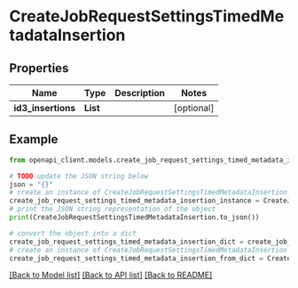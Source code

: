 # CreateJobRequestSettingsTimedMetadataInsertion


## Properties

Name | Type | Description | Notes
------------ | ------------- | ------------- | -------------
**id3_insertions** | **List** |  | [optional] 

## Example

```python
from openapi_client.models.create_job_request_settings_timed_metadata_insertion import CreateJobRequestSettingsTimedMetadataInsertion

# TODO update the JSON string below
json = "{}"
# create an instance of CreateJobRequestSettingsTimedMetadataInsertion from a JSON string
create_job_request_settings_timed_metadata_insertion_instance = CreateJobRequestSettingsTimedMetadataInsertion.from_json(json)
# print the JSON string representation of the object
print(CreateJobRequestSettingsTimedMetadataInsertion.to_json())

# convert the object into a dict
create_job_request_settings_timed_metadata_insertion_dict = create_job_request_settings_timed_metadata_insertion_instance.to_dict()
# create an instance of CreateJobRequestSettingsTimedMetadataInsertion from a dict
create_job_request_settings_timed_metadata_insertion_from_dict = CreateJobRequestSettingsTimedMetadataInsertion.from_dict(create_job_request_settings_timed_metadata_insertion_dict)
```
[[Back to Model list]](../README.md#documentation-for-models) [[Back to API list]](../README.md#documentation-for-api-endpoints) [[Back to README]](../README.md)


